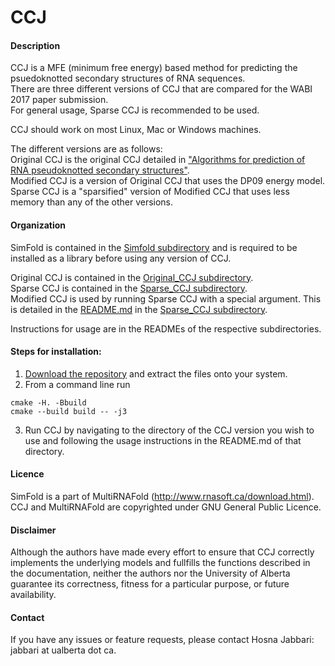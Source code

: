 # CCJ

#### Description
CCJ is a MFE (minimum free energy) based method for predicting the psuedoknotted secondary structures of RNA sequences.     
There are three different versions of CCJ that are compared for the WABI 2017 paper submission.   
For general usage, Sparse CCJ is recommended to be used.   

CCJ should work on most Linux, Mac or Windows machines.

The different versions are as follows:   
Original CCJ is the original CCJ detailed in ["Algorithms for prediction of RNA pseudoknotted secondary structures"](https://open.library.ubc.ca/cIRcle/collections/ubctheses/24/items/1.0167140).   
Modified CCJ is a version of Original CCJ that uses the DP09 energy model.   
Sparse CCJ is a "sparsified" version of Modified CCJ that uses less memory than any of the other versions.     
     
#### Organization
SimFold is contained in the [Simfold subdirectory](https://github.com/HosnaJabbari/CCJ/tree/master/simfold) and is required to be installed as a library before using any version of CCJ.      

Original CCJ is contained in the [Original_CCJ subdirectory](https://github.com/HosnaJabbari/CCJ/tree/master/Original_CCJ).    
Sparse CCJ is contained in the [Sparse_CCJ subdirectory](https://github.com/HosnaJabbari/CCJ/tree/master/Sparse_CCJ).   
Modified CCJ is used by running Sparse CCJ with a special argument. This is detailed in the [README.md](https://github.com/HosnaJabbari/CCJ/tree/master/Sparse_CCJ#sparse-ccj) in the [Sparse_CCJ subdirectory](https://github.com/HosnaJabbari/CCJ/tree/master/Sparse_CCJ). 

Instructions for usage are in the READMEs of the respective subdirectories.   

#### Steps for installation:
1. [Download the repository](https://github.com/HosnaJabbari/CCJ/archive/master.zip) and extract the files onto your system.
2. From a command line run
```
cmake -H. -Bbuild
cmake --build build -- -j3
```   
3. Run CCJ by navigating to the directory of the CCJ version you wish to use and following the usage instructions in the README.md of that directory.   

#### Licence
SimFold is a part of MultiRNAFold (http://www.rnasoft.ca/download.html).     
CCJ and MultiRNAFold are copyrighted under GNU General Public Licence.

#### Disclaimer
Although the authors have made every effort to ensure that CCJ correctly implements the underlying models and fullfills the functions described in the documentation, neither the authors nor the University of Alberta guarantee its correctness, fitness for a particular purpose, or future availability.

#### Contact  
If you have any issues or feature requests, please contact Hosna Jabbari: jabbari at ualberta dot ca.
